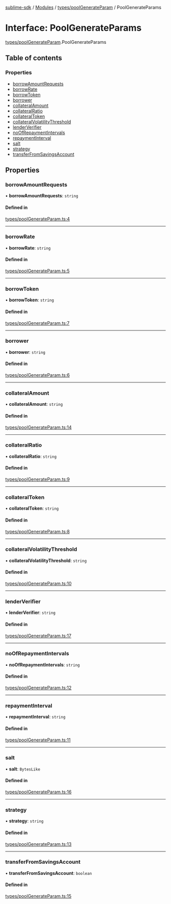 [sublime-sdk](../README.md) / [Modules](../modules.md) / [types/poolGenerateParam](../modules/types_poolGenerateParam.md) / PoolGenerateParams

# Interface: PoolGenerateParams

[types/poolGenerateParam](../modules/types_poolGenerateParam.md).PoolGenerateParams

## Table of contents

### Properties

- [borrowAmountRequests](types_poolGenerateParam.PoolGenerateParams.md#borrowamountrequests)
- [borrowRate](types_poolGenerateParam.PoolGenerateParams.md#borrowrate)
- [borrowToken](types_poolGenerateParam.PoolGenerateParams.md#borrowtoken)
- [borrower](types_poolGenerateParam.PoolGenerateParams.md#borrower)
- [collateralAmount](types_poolGenerateParam.PoolGenerateParams.md#collateralamount)
- [collateralRatio](types_poolGenerateParam.PoolGenerateParams.md#collateralratio)
- [collateralToken](types_poolGenerateParam.PoolGenerateParams.md#collateraltoken)
- [collateralVolatilityThreshold](types_poolGenerateParam.PoolGenerateParams.md#collateralvolatilitythreshold)
- [lenderVerifier](types_poolGenerateParam.PoolGenerateParams.md#lenderverifier)
- [noOfRepaymentIntervals](types_poolGenerateParam.PoolGenerateParams.md#noofrepaymentintervals)
- [repaymentInterval](types_poolGenerateParam.PoolGenerateParams.md#repaymentinterval)
- [salt](types_poolGenerateParam.PoolGenerateParams.md#salt)
- [strategy](types_poolGenerateParam.PoolGenerateParams.md#strategy)
- [transferFromSavingsAccount](types_poolGenerateParam.PoolGenerateParams.md#transferfromsavingsaccount)

## Properties

### borrowAmountRequests

• **borrowAmountRequests**: `string`

#### Defined in

[types/poolGenerateParam.ts:4](https://github.com/akshay111meher/sublime-sdk/blob/c5da400/src/types/poolGenerateParam.ts#L4)

___

### borrowRate

• **borrowRate**: `string`

#### Defined in

[types/poolGenerateParam.ts:5](https://github.com/akshay111meher/sublime-sdk/blob/c5da400/src/types/poolGenerateParam.ts#L5)

___

### borrowToken

• **borrowToken**: `string`

#### Defined in

[types/poolGenerateParam.ts:7](https://github.com/akshay111meher/sublime-sdk/blob/c5da400/src/types/poolGenerateParam.ts#L7)

___

### borrower

• **borrower**: `string`

#### Defined in

[types/poolGenerateParam.ts:6](https://github.com/akshay111meher/sublime-sdk/blob/c5da400/src/types/poolGenerateParam.ts#L6)

___

### collateralAmount

• **collateralAmount**: `string`

#### Defined in

[types/poolGenerateParam.ts:14](https://github.com/akshay111meher/sublime-sdk/blob/c5da400/src/types/poolGenerateParam.ts#L14)

___

### collateralRatio

• **collateralRatio**: `string`

#### Defined in

[types/poolGenerateParam.ts:9](https://github.com/akshay111meher/sublime-sdk/blob/c5da400/src/types/poolGenerateParam.ts#L9)

___

### collateralToken

• **collateralToken**: `string`

#### Defined in

[types/poolGenerateParam.ts:8](https://github.com/akshay111meher/sublime-sdk/blob/c5da400/src/types/poolGenerateParam.ts#L8)

___

### collateralVolatilityThreshold

• **collateralVolatilityThreshold**: `string`

#### Defined in

[types/poolGenerateParam.ts:10](https://github.com/akshay111meher/sublime-sdk/blob/c5da400/src/types/poolGenerateParam.ts#L10)

___

### lenderVerifier

• **lenderVerifier**: `string`

#### Defined in

[types/poolGenerateParam.ts:17](https://github.com/akshay111meher/sublime-sdk/blob/c5da400/src/types/poolGenerateParam.ts#L17)

___

### noOfRepaymentIntervals

• **noOfRepaymentIntervals**: `string`

#### Defined in

[types/poolGenerateParam.ts:12](https://github.com/akshay111meher/sublime-sdk/blob/c5da400/src/types/poolGenerateParam.ts#L12)

___

### repaymentInterval

• **repaymentInterval**: `string`

#### Defined in

[types/poolGenerateParam.ts:11](https://github.com/akshay111meher/sublime-sdk/blob/c5da400/src/types/poolGenerateParam.ts#L11)

___

### salt

• **salt**: `BytesLike`

#### Defined in

[types/poolGenerateParam.ts:16](https://github.com/akshay111meher/sublime-sdk/blob/c5da400/src/types/poolGenerateParam.ts#L16)

___

### strategy

• **strategy**: `string`

#### Defined in

[types/poolGenerateParam.ts:13](https://github.com/akshay111meher/sublime-sdk/blob/c5da400/src/types/poolGenerateParam.ts#L13)

___

### transferFromSavingsAccount

• **transferFromSavingsAccount**: `boolean`

#### Defined in

[types/poolGenerateParam.ts:15](https://github.com/akshay111meher/sublime-sdk/blob/c5da400/src/types/poolGenerateParam.ts#L15)
